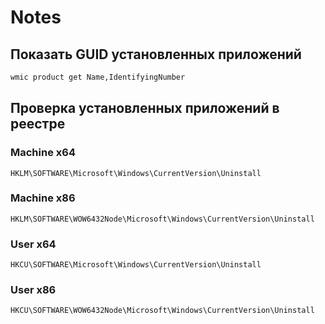 # Notes

## Показать GUID установленных приложений

```bat
wmic product get Name,IdentifyingNumber
```

## Проверка установленных приложений в реестре

### Machine x64

`HKLM\SOFTWARE\Microsoft\Windows\CurrentVersion\Uninstall`

### Machine x86

`HKLM\SOFTWARE\WOW6432Node\Microsoft\Windows\CurrentVersion\Uninstall`

### User x64

`HKCU\SOFTWARE\Microsoft\Windows\CurrentVersion\Uninstall`

### User x86

`HKCU\SOFTWARE\WOW6432Node\Microsoft\Windows\CurrentVersion\Uninstall`
